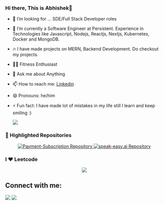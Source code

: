### Hi there, This is Abhishek👋

- 🔭 I’m looking for ... SDE/Full Stack Developer roles
- 🌱 I’m currently a Software Engineer at Persistent. Experience in Technologies like Javascript, Nodejs, Reactjs, Nextjs, Kubernetes, Docker and MongoDB.
- 🔥 I have made projects on MERN, Backend Development. Do checkout my projects.
- 💪🏻 Fitness Enthusiast
- 💬 Ask me about Anything
- 📫 How to reach me: [Linkedin](https://www.linkedin.com/in/abhishek788/)
- 😄 Pronouns: he/him
- ⚡ Fun fact: I have made lot of mistakes in my life still I learn and keep smiling :)

  ![](https://komarev.com/ghpvc/?username=abhishekk-788)

### 🌟 Highlighted Repositories

<p align="center">
  <a href="https://github.com/abhishekk-788/payment-subscription">
    <img src="https://github-readme-stats.vercel.app/api/pin/?username=abhishekk-788&repo=payment-subscription&theme=vision-friendly-dark" alt="Payment-Subscription Repository"/>
  </a>
  <a href="https://github.com/abhishekk-788/speak-easy.ai">
    <img src="https://github-readme-stats.vercel.app/api/pin/?username=abhishekk-788&repo=speak-easy.ai&theme=vision-friendly-dark" alt="speak-easy.ai Repository"/>
  </a>
</p>





### I :heart: Leetcode
<p align="center">
<img src="https://leetcode.card.workers.dev/abhishek788?theme=dark&font=source_code_pro&extension=activity" />          
</p>

## Connect with me:

<p align = "center">
  
[<img src="https://img.shields.io/badge/linkedin-%2312100E.svg?&style=for-the-badge&logo=linkedin&logoColor=white&color=black" />](https://www.linkedin.com/in/abhishek788/)
[<img src="https://img.shields.io/badge/instagram-%2312100E.svg?&style=for-the-badge&logo=instagram&logoColor=white&color=black" />](https://www.instagram.com/im_maverick.ak)


<br>

<br>

<br>
